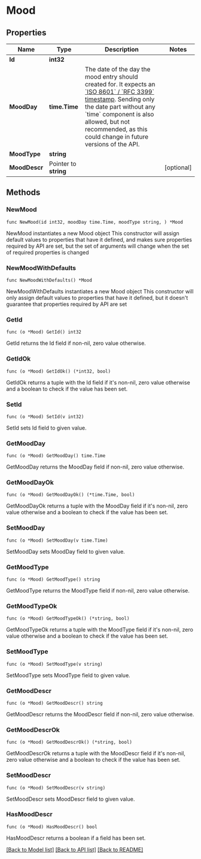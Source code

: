 # Mood

## Properties

Name | Type | Description | Notes
------------ | ------------- | ------------- | -------------
**Id** | **int32** |  | 
**MoodDay** | **time.Time** | The date of the day the mood entry should created for. It expects an [&#x60;ISO 8601&#x60; / &#x60;RFC 3399&#x60; timestamp](https://datatracker.ietf.org/doc/html/rfc3339#section-5.6). Sending only the date part without any &#x60;time&#x60; component is also allowed, but not recommended, as this could change in future versions of the API. | 
**MoodType** | **string** |  | 
**MoodDescr** | Pointer to **string** |  | [optional] 

## Methods

### NewMood

`func NewMood(id int32, moodDay time.Time, moodType string, ) *Mood`

NewMood instantiates a new Mood object
This constructor will assign default values to properties that have it defined,
and makes sure properties required by API are set, but the set of arguments
will change when the set of required properties is changed

### NewMoodWithDefaults

`func NewMoodWithDefaults() *Mood`

NewMoodWithDefaults instantiates a new Mood object
This constructor will only assign default values to properties that have it defined,
but it doesn't guarantee that properties required by API are set

### GetId

`func (o *Mood) GetId() int32`

GetId returns the Id field if non-nil, zero value otherwise.

### GetIdOk

`func (o *Mood) GetIdOk() (*int32, bool)`

GetIdOk returns a tuple with the Id field if it's non-nil, zero value otherwise
and a boolean to check if the value has been set.

### SetId

`func (o *Mood) SetId(v int32)`

SetId sets Id field to given value.


### GetMoodDay

`func (o *Mood) GetMoodDay() time.Time`

GetMoodDay returns the MoodDay field if non-nil, zero value otherwise.

### GetMoodDayOk

`func (o *Mood) GetMoodDayOk() (*time.Time, bool)`

GetMoodDayOk returns a tuple with the MoodDay field if it's non-nil, zero value otherwise
and a boolean to check if the value has been set.

### SetMoodDay

`func (o *Mood) SetMoodDay(v time.Time)`

SetMoodDay sets MoodDay field to given value.


### GetMoodType

`func (o *Mood) GetMoodType() string`

GetMoodType returns the MoodType field if non-nil, zero value otherwise.

### GetMoodTypeOk

`func (o *Mood) GetMoodTypeOk() (*string, bool)`

GetMoodTypeOk returns a tuple with the MoodType field if it's non-nil, zero value otherwise
and a boolean to check if the value has been set.

### SetMoodType

`func (o *Mood) SetMoodType(v string)`

SetMoodType sets MoodType field to given value.


### GetMoodDescr

`func (o *Mood) GetMoodDescr() string`

GetMoodDescr returns the MoodDescr field if non-nil, zero value otherwise.

### GetMoodDescrOk

`func (o *Mood) GetMoodDescrOk() (*string, bool)`

GetMoodDescrOk returns a tuple with the MoodDescr field if it's non-nil, zero value otherwise
and a boolean to check if the value has been set.

### SetMoodDescr

`func (o *Mood) SetMoodDescr(v string)`

SetMoodDescr sets MoodDescr field to given value.

### HasMoodDescr

`func (o *Mood) HasMoodDescr() bool`

HasMoodDescr returns a boolean if a field has been set.


[[Back to Model list]](../README.md#documentation-for-models) [[Back to API list]](../README.md#documentation-for-api-endpoints) [[Back to README]](../README.md)


